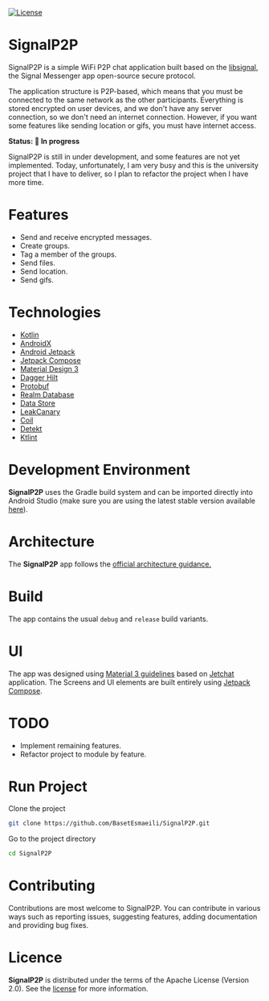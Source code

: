 

[![License](https://img.shields.io/badge/License-Apache%202.0-blue.svg)](https://opensource.org/licenses/Apache-2.0)
# SignalP2P
SignalP2P is a simple WiFi P2P chat application built based on the [libsignal](https://github.com/signalapp/libsignal), the Signal Messenger app open-source secure protocol.

The application structure is P2P-based, which means that you must be connected to the same network as the other participants.
Everything is stored encrypted on user devices, and we don't have any server connection, so we don't need an internet connection. However, if you want some features like sending location or gifs, you must have internet access.

**Status:  🚧  In progress**

SignalP2P is still in under development, and some features are not yet implemented.
Today, unfortunately, I am very busy and this is the university project that I have to deliver, so I plan to refactor the project when I have more time.
# Features
* Send and receive encrypted messages.
* Create groups.
* Tag a member of the groups.
* Send files.
* Send location.
* Send gifs.
# Technologies
- [Kotlin](https://kotlinlang.org)
- [AndroidX](https://developer.android.com/jetpack/androidx)
- [Android Jetpack](https://developer.android.com/jetpack)
- [Jetpack Compose](https://developer.android.com/jetpack/compose)
- [Material Design 3](https://m3.material.io)
- [Dagger Hilt](https://dagger.dev/hilt)
- [Protobuf](https://protobuf.dev)
- [Realm Database](https://realm.io/)
- [Data Store](https://developer.android.com/topic/libraries/architecture/datastore)
- [LeakCanary](https://github.com/square/leakcanary)
- [Coil](https://github.com/coil-kt/coil)
- [Detekt](https://github.com/detekt/detekt)
- [Ktlint](https://pinterest.github.io/ktlint/0.49.1)
# Development Environment
**SignalP2P**  uses the Gradle build system and can be imported directly into Android Studio (make sure you are using the latest stable version available  [here](https://developer.android.com/studio)).
# Architecture
The  **SignalP2P**  app follows the  [official architecture guidance.](https://developer.android.com/topic/architecture)
# Build
The app contains the usual  `debug`  and  `release`  build variants.
# UI
The app was designed using  [Material 3 guidelines](https://m3.material.io/) based on [Jetchat](https://github.com/android/compose-samples/tree/main/Jetchat) application.
The Screens and UI elements are built entirely using  [Jetpack Compose](https://developer.android.com/jetpack/compose).
# TODO
* Implement remaining features.
* Refactor project to module by feature.
#  Run Project
Clone the project
```bash
git clone https://github.com/BasetEsmaeili/SignalP2P.git
```
Go to the project directory
```bash
cd SignalP2P
```
# Contributing
Contributions are most welcome to SignalP2P. You can contribute in various ways such as reporting issues, suggesting features, adding documentation and providing bug fixes.
# Licence
**SignalP2P** is distributed under the terms of the Apache License (Version 2.0). See the [license](https://github.com/BasetEsmaeili/SignalP2P/blob/main/LICENSE) for more information.